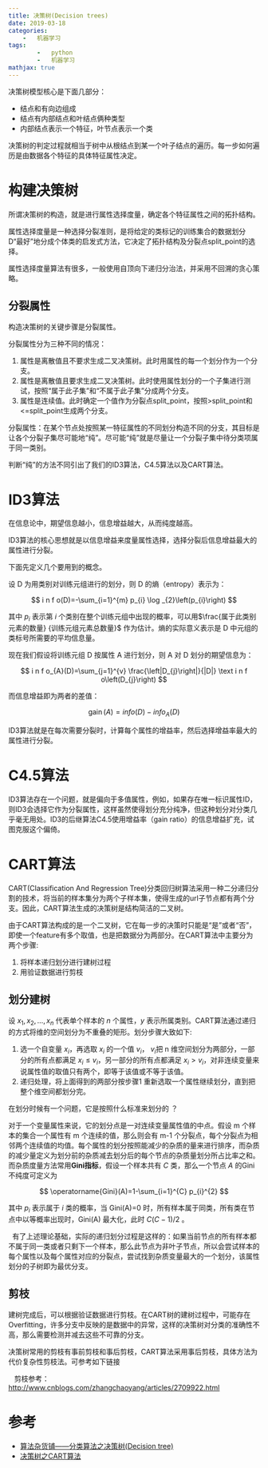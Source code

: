 ```yaml
---
title: 决策树(Decision trees)
date: 2019-03-18
categories: 
	-   机器学习
tags:  
        -   python
        -   机器学习
mathjax: true
---
```


决策树模型核心是下面几部分：

-    结点和有向边组成
-    结点有内部结点和叶结点俩种类型
-    内部结点表示一个特征，叶节点表示一个类

决策树的判定过程就相当于树中从根结点到某一个叶子结点的遍历。每一步如何遍历是由数据各个特征的具体特征属性决定。

<!-- more -->

# 构建决策树
所谓决策树的构造，就是进行属性选择度量，确定各个特征属性之间的拓扑结构。

属性选择度量是一种选择分裂准则，是将给定的类标记的训练集合的数据划分D“最好”地分成个体类的启发式方法，它决定了拓扑结构及分裂点split_point的选择。

属性选择度量算法有很多，一般使用自顶向下递归分治法，并采用不回溯的贪心策略。

## 分裂属性

构造决策树的关键步骤是分裂属性。

分裂属性分为三种不同的情况：

1.   属性是离散值且不要求生成二叉决策树。此时用属性的每一个划分作为一个分支。
2.   属性是离散值且要求生成二叉决策树。此时使用属性划分的一个子集进行测试，按照“属于此子集”和“不属于此子集”分成两个分支。
3.   属性是连续值。此时确定一个值作为分裂点split_point，按照>split_point和<=split_point生成两个分支。



分裂属性：在某个节点处按照某一特征属性的不同划分构造不同的分支，其目标是让各个分裂子集尽可能地“纯”。尽可能“纯”就是尽量让一个分裂子集中待分类项属于同一类别。

判断“纯”的方法不同引出了我们的ID3算法，C4.5算法以及CART算法。


# ID3算法
在信息论中，期望信息越小，信息增益越大，从而纯度越高。

ID3算法的核心思想就是以信息增益来度量属性选择，选择分裂后信息增益最大的属性进行分裂。

下面先定义几个要用到的概念。

设 D 为用类别对训练元组进行的划分，则 D 的熵（entropy）表示为：

$$
i n f o(D)=-\sum_{i=1}^{m} p_{i} \log _{2}\left(p_{i}\right)
$$

其中 $p_i$ 表示第 $i$ 个类别在整个训练元组中出现的概率，可以用$\frac{属于此类别元素的数量} {训练元组元素总数量}$ 作为估计。熵的实际意义表示是 D 中元组的类标号所需要的平均信息量。

现在我们假设将训练元组 D 按属性 A 进行划分，则 A 对 D 划分的期望信息为：

$$
i n f o_{A}(D)=\sum_{j=1}^{v} \frac{\left|D_{j}\right|}{|D|} \text i n f o\left(D_{j}\right)
$$

 而信息增益即为两者的差值：

$$
\operatorname{gain}(A)=i n f o(D)-i n f o_{A}(D)
$$

ID3算法就是在每次需要分裂时，计算每个属性的增益率，然后选择增益率最大的属性进行分裂。




# C4.5算法
ID3算法存在一个问题，就是偏向于多值属性，例如，如果存在唯一标识属性ID，则ID3会选择它作为分裂属性，这样虽然使得划分充分纯净，但这种划分对分类几乎毫无用处。ID3的后继算法C4.5使用增益率（gain ratio）的信息增益扩充，试图克服这个偏倚。

# CART算法
CART(Classification And Regression Tree)分类回归树算法采用一种二分递归分割的技术，将当前的样本集分为两个子样本集，使得生成的url子节点都有两个分支。因此，CART算法生成的决策树是结构简洁的二叉树。

由于CART算法构成的是一个二叉树，它在每一步的决策时只能是“是”或者“否”，即使一个feature有多个取值，也是把数据分为两部分。在CART算法中主要分为两个步骤:

1.   将样本递归划分进行建树过程
2.   用验证数据进行剪枝

## 划分建树
设 $x_{1}, x_{2}, \dots, x_{n}$ 代表单个样本的 $n$ 个属性，$y$ 表示所属类别。CART算法通过递归的方式将维的空间划分为不重叠的矩形。划分步骤大致如下:

1.   选一个自变量 $x_i$，再选取 $x_i$ 的一个值 $v_i$， $v_i$把 n 维空间划分为两部分，一部分的所有点都满足 $x_{i} \leq v_{i}$，另一部分的所有点都满足 $x_{i} > v_{i}$，对非连续变量来说属性值的取值只有两个，即等于该值或不等于该值。
2.   递归处理，将上面得到的两部分按步骤1 重新选取一个属性继续划分，直到把整个维空间都划分完。

在划分时候有一个问题，它是按照什么标准来划分的 ？ 

对于一个变量属性来说，它的划分点是一对连续变量属性值的中点。假设 m 个样本的集合一个属性有 m 个连续的值，那么则会有 m-1 个分裂点，每个分裂点为相邻两个连续值的均值。每个属性的划分按照能减少的杂质的量来进行排序，而杂质的减少量定义为划分前的杂质减去划分后的每个节点的杂质量划分所占比率之和。而杂质度量方法常用**Gini指标**，假设一个样本共有 $C$ 类，那么一个节点 $A$ 的Gini不纯度可定义为

$$
\operatorname{Gini}(A)=1-\sum_{i=1}^{C} p_{i}^{2}
$$


其中 $p_i$ 表示属于 $i$ 类的概率，当 Gini(A)=0 时，所有样本属于同类，所有类在节点中以等概率出现时，Gini(A) 最大化，此时 $C(C-1)/2$ 。

 
有了上述理论基础，实际的递归划分过程是这样的：如果当前节点的所有样本都不属于同一类或者只剩下一个样本，那么此节点为非叶子节点，所以会尝试样本的每个属性以及每个属性对应的分裂点，尝试找到杂质变量最大的一个划分，该属性划分的子树即为最优分支。

## 剪枝

建树完成后，可以根据验证数据进行剪枝。在CART树的建树过程中，可能存在Overfitting，许多分支中反映的是数据中的异常，这样的决策树对分类的准确性不高，那么需要检测并减去这些不可靠的分支。

决策树常用的剪枝有事前剪枝和事后剪枝，CART算法采用事后剪枝，具体方法为代价复杂性剪枝法。可参考如下链接

   剪枝参考：http://www.cnblogs.com/zhangchaoyang/articles/2709922.html

# 参考
-    [算法杂货铺——分类算法之决策树(Decision tree)](http://www.cnblogs.com/leoo2sk/archive/2010/09/19/decision-tree.html)
-    [决策树之CART算法](https://blog.csdn.net/acdreamers/article/details/44664481)